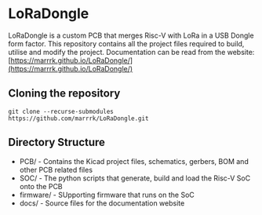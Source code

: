 # LoRaDongle
LoRaDongle is a custom PCB that merges Risc-V with LoRa in a USB Dongle form factor. This repository contains all the project files required to build, utilise and modify the project. Documentation can be read from the website: [https://marrrk.github.io/LoRaDongle/](https://marrrk.github.io/LoRaDongle/)

## Cloning the repository
```
git clone --recurse-submodules https://github.com/marrrk/LoRaDongle.git
```


## Directory Structure
- PCB/ -  Contains the Kicad project files, schematics, gerbers, BOM and other PCB related files
- SOC/ - The python scripts that generate, build and load the Risc-V SoC onto the PCB
- firmware/ -  SUpporting firmware that runs on the SoC
- docs/ - Source files for the documentation website

